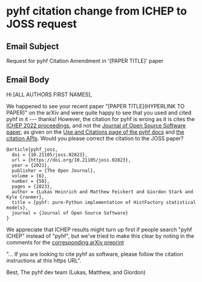 # pyhf citation change from ICHEP to JOSS request

## Email Subject

Request for pyhf Citation Amendment in '[PAPER TITLE]' paper

## Email Body

Hi [ALL AUTHORS FIRST NAMES],

We happened to see your recent paper "[PAPER TITLE](HYPERLINK TO PAPER)" on the arXiv and were quite happy to see that you used and cited pyhf in it --- thanks!
However, the citation for pyhf is wrong as it is cites the [ICHEP 2022 proceedings](https://pos.sissa.it/414/245), and not the [Journal of Open Source Software paper](https://joss.theoj.org/papers/10.21105/joss.02823), as given on the [Use and Citations page of the pyhf docs](https://pyhf.readthedocs.io/en/stable/citations.html#citation) and [the citation APIs](https://pyhf.readthedocs.io/en/stable/cli.html#cmdoption-pyhf-cite).
Would you please correct the citation to the JOSS paper?

```
@article{pyhf_joss,
  doi = {10.21105/joss.02823},
  url = {https://doi.org/10.21105/joss.02823},
  year = {2021},
  publisher = {The Open Journal},
  volume = {6},
  number = {58},
  pages = {2823},
  author = {Lukas Heinrich and Matthew Feickert and Giordon Stark and Kyle Cranmer},
  title = {pyhf: pure-Python implementation of HistFactory statistical models},
  journal = {Journal of Open Source Software}
}
```

We appreciate that ICHEP results might turn up first if people search "pyhf ICHEP" instead of "pyhf", but we've tried to make this clear by noting in the comments for the [corresponding arXiv preprint](https://arxiv.org/abs/2211.15838)

"... If you are looking to cite pyhf as software, please follow the citation instructions at this https URL".

Best,
The pyhf dev team (Lukas, Matthew, and Giordon)

